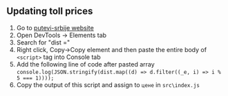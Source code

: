 ## Updating toll prices

1. Go to [putevi-srbije website](https://www.putevi-srbije.rs/index.php/%D0%BA%D0%B0%D1%82%D0%B5%D0%B3%D0%BE%D1%80%D0%B8%D0%B7%D0%B0%D1%86%D0%B8%D1%98%D0%B0-%D0%B2%D0%BE%D0%B7%D0%B8%D0%BB%D0%B0-%D1%86%D0%B5%D0%BD%D0%BE%D0%B2%D0%BD%D0%B8%D0%BA-%D0%BF%D1%83%D1%82%D0%B0%D1%80%D0%B8%D0%BD%D0%B5)
1. Open DevTools -> Elements tab
1. Search for "dist ="
1. Right click, Copy->Copy element and then paste the entire body of `<script>` tag into Console tab
1. Add the following line of code after pasted array
`console.log(JSON.stringify(dist.map((d) => d.filter((_e, i) => i % 5 === 1))));`
1. Copy the output of this script and assign to `цене` in `src\index.js`
